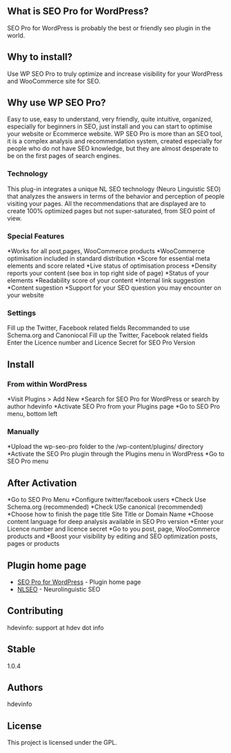 ## What is SEO Pro for WordPress?

SEO Pro for WordPress is probably the best or friendly seo plugin in the world.

## Why to install?
Use WP SEO Pro to truly optimize and increase visibility for your WordPress and WooCommerce site for SEO.

## Why use WP SEO Pro?

Easy to use, easy to understand, very friendly, quite intuitive, organized, especially for beginners in SEO, just install and you can start to optimise your website or Ecommerce website.
WP SEO Pro is more than an SEO tool, it is a complex analysis and recommendation system, created especially for people who do not have SEO knowledge, but they are almost desperate to be on the first pages of search engines.

### Technology

This plug-in integrates a unique NL SEO technology (Neuro Linguistic SEO) that analyzes the answers in terms of the behavior and perception of people visiting your pages. All the recommendations that are displayed are to create 100% optimized pages but not super-saturated, from SEO point of view.

### Special Features

*Works for all post,pages, WooCommerce products
*WooCommerce optimisation included in standard distribution
*Score for essential meta elements and score related
*Live status of optimisation process
*Density reports your content (see box in top right side of page)
*Status of your elements
*Readability score of your content
*Internal link suggestion
*Content sugestion
*Support for your SEO question you may encounter on your website

### Settings

Fill up the Twitter, Facebook related fields
Recommanded to use Schema.org and Canoniocal
Fill up the Twitter, Facebook related fields
Enter the Licence number and Licence Secret for SEO Pro Version

## Install

### From within WordPress

*Visit Plugins > Add New
*Search for SEO Pro for WordPress or search by author hdevinfo
*Activate SEO Pro from your Plugins page
*Go to SEO Pro menu, bottom left

### Manually

*Upload the wp-seo-pro folder to the /wp-content/plugins/ directory
*Activate the SEO Pro plugin through the Plugins menu in WordPress
*Go to SEO Pro menu


## After Activation

*Go to SEO Pro Menu
*Configure twitter/facebook users
*Check Use Schema.org (recommended)
*Check USe canonical (recommended)
*Choose how to finish the page title Site Title or Domain Name
*Choose content language for deep analysis available in SEO Pro version
*Enter your Licence number and licence secret
*Go to you post, page, WooCommerce products and
*Boost your visibility by editing and SEO optimization posts, pages or products

## Plugin home page

* [SEO Pro for WordPress](http://wpseopro.hdev.info/) - Plugin home page
* [NLSEO](http://neurolinguisticseo.webmto.com/) - Neurolinguistic SEO

## Contributing

hdevinfo: support at hdev dot info

## Stable 

1.0.4

## Authors

hdevinfo

## License

This project is licensed under the GPL.

